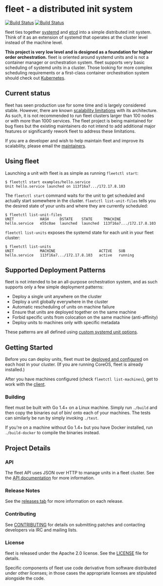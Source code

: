 # fleet - a distributed init system

[![Build Status](https://travis-ci.org/coreos/fleet.png?branch=master)](https://travis-ci.org/coreos/fleet) [![Build Status](https://ci.endocode.com/buildStatus/icon?job=fleet-tests)](https://ci.endocode.com/job/fleet-tests)

fleet ties together [systemd](http://coreos.com/using-coreos/systemd) and [etcd](https://github.com/coreos/etcd) into a simple distributed init system. Think of it as an extension of systemd that operates at the cluster level instead of the machine level.

**This project is very low level and is designed as a foundation for higher order orchestration.** fleet is oriented around systemd units and is not a container manager or orchestration system. fleet supports very basic scheduling of systemd units in a cluster. Those looking for more complex scheduling requirements or a first-class container orchestration system should check out [Kubernetes](http://kubernetes.io).

## Current status

fleet has seen production use for some time and is largely considered stable. 
However, there are known [scalability limitations](Documentation/fleet-scaling.md) with its architecture.
As such, it is not recommended to run fleet clusters larger than 100 nodes or with more than 1000 services.
The fleet project is being maintained for bug fixes but the existing maintainers do not intend to add additional major features or significantly rework fleet to address these limitations.

If you are a developer and wish to help maintain fleet and improve its scalability, please email the [maintainers](MAINTAINERS).

## Using fleet

Launching a unit with fleet is as simple as running `fleetctl start`:

```
$ fleetctl start examples/hello.service
Unit hello.service launched on 113f16a7.../172.17.8.103
```

The `fleetctl start` command waits for the unit to get scheduled and actually start somewhere in the cluster.
`fleetctl list-unit-files` tells you the desired state of your units and where they are currently scheduled:

```
$ fleetctl list-unit-files
UNIT            HASH     DSTATE    STATE     TMACHINE
hello.service   e55c0ae  launched  launched  113f16a7.../172.17.8.103
```

`fleetctl list-units` exposes the systemd state for each unit in your fleet cluster:

```
$ fleetctl list-units
UNIT            MACHINE                    ACTIVE   SUB
hello.service   113f16a7.../172.17.8.103   active   running
```

## Supported Deployment Patterns

fleet is not intended to be an all-purpose orchestration system, and as such supports only a few simple deployment patterns:

* Deploy a single unit anywhere on the cluster
* Deploy a unit globally everywhere in the cluster
* Automatic rescheduling of units on machine failure
* Ensure that units are deployed together on the same machine
* Forbid specific units from colocation on the same machine (anti-affinity)
* Deploy units to machines only with specific metadata

These patterns are all defined using [custom systemd unit options][unit-files].

[unit-files]: https://github.com/coreos/fleet/blob/master/Documentation/unit-files-and-scheduling.md#fleet-specific-options

## Getting Started

Before you can deploy units, fleet must be [deployed and configured][deploy-and-configure] on each host in your cluster. (If you are running CoreOS, fleet is already installed.)

After you have machines configured (check `fleetctl list-machines`), get to work with the [client][using-the-client.md].

[using-the-client.md]: https://github.com/coreos/fleet/blob/master/Documentation/using-the-client.md
[deploy-and-configure]: https://github.com/coreos/fleet/blob/master/Documentation/deployment-and-configuration.md

### Building

fleet must be built with Go 1.4+ on a Linux machine. Simply run `./build` and then copy the binaries out of bin/ onto each of your machines. The tests can similarly be run by simply invoking `./test`.

If you're on a machine without Go 1.4+ but you have Docker installed, run `./build-docker` to compile the binaries instead.

## Project Details

### API

The fleet API uses JSON over HTTP to manage units in a fleet cluster.
See the [API documentation][api-doc] for more information.

[api-doc]: https://github.com/coreos/fleet/blob/master/Documentation/api-v1.md

### Release Notes

See the [releases tab](https://github.com/coreos/fleet/releases) for more information on each release.

### Contributing

See [CONTRIBUTING](CONTRIBUTING.md) for details on submitting patches and contacting developers via IRC and mailing lists.

### License

fleet is released under the Apache 2.0 license. See the [LICENSE](LICENSE) file for details.

Specific components of fleet use code derivative from software distributed under other licenses; in those cases the appropriate licenses are stipulated alongside the code.
